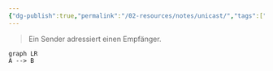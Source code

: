 ```yaml
---
{"dg-publish":true,"permalink":"/02-resources/notes/unicast/","tags":["netzwerk"],"noteIcon":"","updated":"2025-08-26T16:35:08.511+02:00"}
---
```


> Ein Sender adressiert einen Empfänger. 

```mermaid
graph LR
A --> B
```
